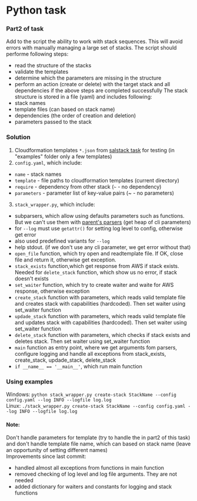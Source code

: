 # Python task
### Part2 of task
Add to the script the ability to work with stack sequences. This will avoid errors with manually managing a large set of stacks. The script should performe following steps:  
- read the structure of the stacks
- validate the templates
- determine which the parameters are missing in the structure
- perform an action (create or delete) with the target stack and all dependencies if the above steps are completed successfully
The stack structure is stored in a file (yaml) and  includes following:  
- stack names
- template files (can based on stack name)
- dependencies (the order of creation and deletion)
- parameters passed to the stack
### Solution
1. Cloudformation templates `*.json` from [salstack task](aws_training/final/cloudformation-stacks/README.md) for testing (in "examples" folder only a few templates)
2. `config.yaml`, which include:
 - `name` - stack names
  - `template` - file paths to cloudformation templates (current directory)
  - `require` - dependency from other stack (`~` - no dependency)
  - `parameters` - parameter list of key-value pairs (~ - no parameters)
3. `stack_wrapper.py`, which include:
  - subparsers, which allow using defaults parameters such as functions. But we can't use them with  [parent's parsers](https://docs.python.org/3/library/argparse.html#parents) (get heap of cli parameters)
   - for `--log` must use `getattr()` for setting log level to config, otherwise get error
  - also used predefined variants for `--log`
  - help stdout. (if we don't use any cli parameter, we get error without that)
  - `open_file` function, which try open and readtemplate file. If OK, close file and return it, otherwise get exception. 
  - `stack_exists` function,which get response from AWS if stack exists. Needed for `delete_stack` function, which show us no error, if stack doesn't exists
  - `set_waiter` function, which try to create waiter and waite for AWS response, otherwise exception
  - `create_stack` function with parameters, which reads valid template file and creates stack with capabilities (hardcoded). Then set waiter using set_waiter function
  - `updade_stack` function with parameters, which reads valid template file and updates stack with capabilities (hardcoded). Then set waiter using set_waiter function
  - `delete_stack` function with parameters, which checks if stack exists and deletes stack. Then set waiter using set_waiter function
  - `main` function as entry point, where we get arguments fom parsers, configure logging and handle all exceptions from stack_exists, create_stack, updade_stack, delete_stack
  - `if __name__ == '__main__'`, which run main function  
### Using examples
Windows: `python stack_wrapper.py create-stack StackName --config config.yaml --log INFO --logfile log.log`  
Linux: `./stack_wrapper.py create-stack StackName --config config.yaml --log INFO --logfile log.log`  
#### Note:
Don't handle parameters for template (try to handle the in part2 of this task) and don't handle template file name, which can based on stack name (leave an opportunity of setting different names)  
Improvements since last commit:  
- handled almost all exceptions from functions in main function
- removed checking of log level and log file arguments. They are not needed
- added dictionary for waiters and constants for logging and stack functions
